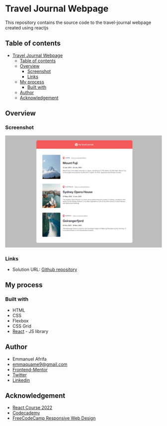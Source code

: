 # Travel Journal Webpage
This repository contains the source code to the travel-journal webpage created using reactjs


## Table of contents

- [Travel Journal Webpage](#travel-journal-webpage)
  - [Table of contents](#table-of-contents)
  - [Overview](#overview)
    - [Screenshot](#screenshot)
    - [Links](#links)
  - [My process](#my-process)
    - [Built with](#built-with)
  - [Author](#author)
  - [Acknowledgement](#acknowledgement)

## Overview

### Screenshot

![Screenshot of the webpage](./Screenshot_14-8-2024_153218_localhost.jpeg)

### Links

- Solution URL: [Github repository](https://github.com/Emmanuel-Afrifa/travel-journal)

## My process
### Built with

- HTML
- CSS
- Flexbox
- CSS Grid
- [React](https://reactjs.org/) - JS library


## Author
- Emmanuel Afrifa
- [emmaquame9@gmail.com](mailto:emmaquame9@gmail.com)
- [Frontend-Mentor](https://www.frontendmentor.io/profile/Emmanuel-Afrifa)
- [Twitter](https://twitter.com/Emma33712365)
- [Linkedin](https://www.linkedin.com/in/emmanuel-afrifa-840674214/)

## Acknowledgement
- [React Course 2022](https://www.youtube.com/watch?v=bMknfKXIFA8&t=122s&pp=ygVHUmVhY3QgQ291cnNlICBCZWdpbm5lcnMgVHV0b3JpYWwgZm9yIFJlYWN0IEphdmFTY3JpcHQgTGlicmFyeSAyMDIyXzM2MHA%3D)
- [Codecademy](https://www.codecademy.com/)
- [FreeCodeCamp Responsive Web Design](https://www.freecodecamp.org/learn/responsive-web-design/)